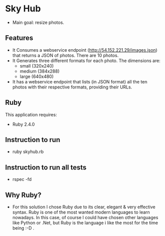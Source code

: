 Sky Hub
================

* Main goal: resize photos.

Features
--------------
* It Consumes a webservice endpoint (http://54.152.221.29/images.json) that
  returns a JSON of photos. There are 10 photos.
* It Generates three different formats for each photo.
  The dimensions are:
    - small (320x240)
    - medium (384x288)
    - large (640x480)
* It has a webservice endpoint that lists (in JSON format) all the
  ten photos with their respective formats, providing their URLs.


Ruby
-------------

This application requires:

- Ruby 2.4.0

Instruction to run
--------------

- ruby skyhub.rb

Instruction to run all tests
----------------------------

- rspec -fd

Why Ruby?
---------
* For this solution I chose Ruby due to its clear, elegant & very effective syntax.
  Ruby is one of the most wanted modern languages to learn nowadays.
  In this case, of course I could have chosen other languages like Python or .Net,
  but Ruby is the language i like the most for the time being :-D .


